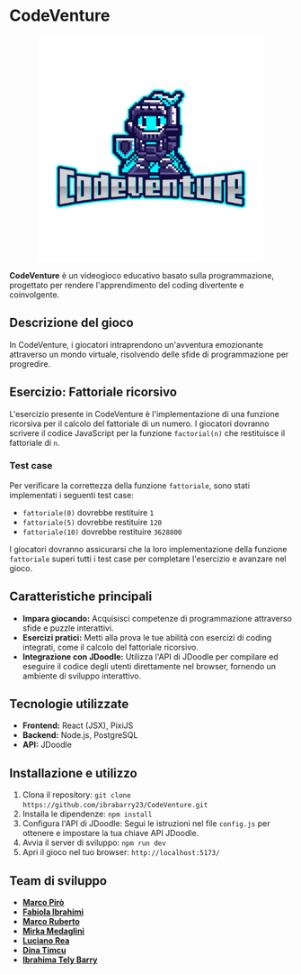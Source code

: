 # CodeVenture

<div style="text-align:center;">
  <img src="logo.png" alt="Logo CodeVenture" width="400">
</div>

**CodeVenture** è un videogioco educativo basato sulla programmazione, progettato per rendere l'apprendimento del coding divertente e coinvolgente. 

## Descrizione del gioco

In CodeVenture, i giocatori intraprendono un'avventura emozionante attraverso un mondo virtuale, risolvendo delle sfide di programmazione per progredire.  
## Esercizio: Fattoriale ricorsivo

L'esercizio presente  in CodeVenture è l'implementazione di una funzione ricorsiva per il calcolo del fattoriale di un numero. I giocatori dovranno scrivere il codice JavaScript per la funzione `factorial(n)` che restituisce il fattoriale di `n`.

### Test case

Per verificare la correttezza della funzione `fattoriale`, sono stati implementati i seguenti test case:

* `fattoriale(0)` dovrebbe restituire `1`
* `fattoriale(5)` dovrebbe restituire `120`
* `fattoriale(10)` dovrebbe restituire `3628800`

I giocatori dovranno assicurarsi che la loro implementazione della funzione `fattoriale` superi tutti i test case per completare l'esercizio e avanzare nel gioco.

## Caratteristiche principali

* **Impara giocando:** Acquisisci competenze di programmazione attraverso sfide e puzzle interattivi.
* **Esercizi pratici:** Metti alla prova le tue abilità con esercizi di coding integrati, come il calcolo del fattoriale ricorsivo.
* **Integrazione con JDoodle:** Utilizza l'API di JDoodle per compilare ed eseguire il codice degli utenti direttamente nel browser, fornendo un ambiente di sviluppo interattivo.


## Tecnologie utilizzate

* **Frontend:** React (JSX), PixiJS
* **Backend:** Node.js, PostgreSQL
* **API:** JDoodle

## Installazione e utilizzo

1. Clona il repository: `git clone https://github.com/ibrabarry23/CodeVenture.git`
2. Installa le dipendenze: `npm install`
3. Configura l'API di JDoodle: Segui le istruzioni nel file `config.js` per ottenere e impostare la tua chiave API JDoodle.
4. Avvia il server di sviluppo: `npm run dev`
5. Apri il gioco nel tuo browser: `http://localhost:5173/`


## Team di sviluppo

- [**Marco Pirò**](https://github.com/marcopiro91)
- [**Fabiola Ibrahimi**](https://github.com/FabiIb)
- [ **Marco Ruberto**](https://github.com/rubertomarco48)
- [**Mirka Medaglini** ](https://github.com/ibrabarry23/CodeVenture/tree/main)
- [**Luciano Rea**](https://github.com/Camrotez)
- [**Dina Timcu** ](https://github.com/dinasaura)
- [**Ibrahima Tely Barry**](https://github.com/ibrabarry23)


